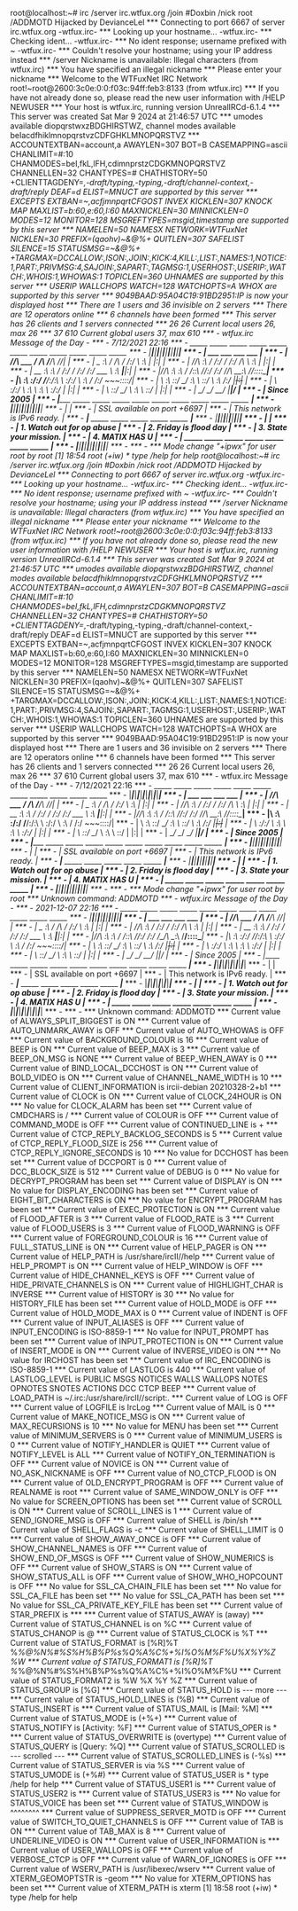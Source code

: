 root@localhost:~# irc /server irc.wtfux.org /join #Doxbin /nick root /ADDMOTD Hijacked by DevianceLel
*** Connecting to port 6667 of server irc.wtfux.org                                                                                                                                                                -wtfux.irc- *** Looking up your hostname...                                                                                                                                                                        -wtfux.irc- *** Checking ident...
-wtfux.irc- *** No ident response; username prefixed with ~
-wtfux.irc- *** Couldn't resolve your hostname; using your IP address instead                                                                                                                                      *** /server Nickname is unavailable: Illegal characters (from wtfux.irc)
*** You have specified an illegal nickname
*** Please enter your nickname                                                                                                                                                                                     *** Welcome to the WTFuxNet IRC Network root!~root@2600:3c0e:0:0:f03c:94ff:feb3:8133 (from wtfux.irc)                                                                                                              *** If you have not already done so, please read the new user information with /HELP NEWUSER                                                                                                                       *** Your host is wtfux.irc, running version UnrealIRCd-6.1.4
*** This server was created Sat Mar 9 2024 at 21:46:57 UTC
*** umodes available diopqrstwxzBDGHIRSTWZ, channel modes available beIacdfhiklmnopqrstvzCDFGHKLMNOPQRSTVZ
*** ACCOUNTEXTBAN=account,a AWAYLEN=307 BOT=B CASEMAPPING=ascii CHANLIMIT=#:10 CHANMODES=beI,fkL,lFH,cdimnprstzCDGKMNOPQRSTVZ CHANNELLEN=32 CHANTYPES=# CHATHISTORY=50
+CLIENTTAGDENY=*,-draft/typing,-typing,-draft/channel-context,-draft/reply DEAF=d ELIST=MNUCT are supported by this server
*** EXCEPTS EXTBAN=~,acfjmnpqrtCFGOST INVEX KICKLEN=307 KNOCK MAP MAXLIST=b:60,e:60,I:60 MAXNICKLEN=30 MINNICKLEN=0 MODES=12 MONITOR=128 MSGREFTYPES=msgid,timestamp are supported by this server
*** NAMELEN=50 NAMESX NETWORK=WTFuxNet NICKLEN=30 PREFIX=(qaohv)~&@%+ QUITLEN=307 SAFELIST SILENCE=15 STATUSMSG=~&@%+
+TARGMAX=DCCALLOW:,ISON:,JOIN:,KICK:4,KILL:,LIST:,NAMES:1,NOTICE:1,PART:,PRIVMSG:4,SAJOIN:,SAPART:,TAGMSG:1,USERHOST:,USERIP:,WATCH:,WHOIS:1,WHOWAS:1 TOPICLEN=360 UHNAMES are supported by this server
*** USERIP WALLCHOPS WATCH=128 WATCHOPTS=A WHOX are supported by this server
*** 9049BAAD:95A04C19:91BD2951:IP is now your displayed host
*** There are 1 users and 36 invisible on 2 servers
*** There are 12 operators online
*** 6 channels have been formed
*** This server has 26 clients and 1 servers connected
*** 26 26 Current local users 26, max 26
*** 37 610 Current global users 37, max 610
*** - wtfux.irc Message of the Day -
*** - 7/12/2021 22:16
*** -  _____ _____ _____ _____ _____ _____ _____ _____ _____ _____ _____
*** - |_____|_____|_____|_____|_____|_____|_____|_____|_____|_____|_____|
*** - |     ___                       ___         ___           ___     |
*** - |    /__/\          ___        /  /\       /__/\         /__/|    |
*** - |   _\_ \:\        /  /\      /  /:/_      \  \:\       |  |:|    |
*** - |  /__/\ \:\      /  /:/     /  /:/ /\      \  \:\      |  |:|    |
*** - | _\_ \:\ \:\    /  /:/     /  /:/ /:/  ___  \  \:\   __|__|:|    |
*** - |/__/\ \:\ \:\  /  /::\    /__/:/ /:/  /__/\  \__\:\ /__/::::\____|
*** - |\  \:\ \:\/:/ /__/:/\:\   \  \:\/:/   \  \:\ /  /:/    ~\~~\::::/|
*** - | \  \:\ \::/  \__\/  \:\   \  \::/     \  \:\  /:/      |~~|:|~~ |
*** - |  \  \:\/:/        \  \:\   \  \:\      \  \:\/:/       |  |:|   |
*** - |   \  \::/          \__\/    \  \:\      \  \::/        |  |:|   |
*** - |    \__\/                     \__\/       \__\/         |__|/    |
*** - |                            Since 2005                           |
*** - |_____ _____ _____ _____ _____ _____ _____ _____ _____ _____ _____|
*** - |_____|_____|_____|_____|_____|_____|_____|_____|_____|_____|_____|
*** -             |                                         |
*** -             |       SSL available on port +6697       |
*** -             |       This network is IPv6 ready.       |
*** -        _____|_____ _____ _____ _____ _____ _____ _____|_____
*** -       |_____|_____|_____|_____|_____|_____|_____|_____|_____|
*** -       |                                                     |
*** -       |         1. Watch out for op abuse                   |
*** -       |         2. Friday is flood day                      |
*** -       |         3. State your mission.                      |
*** -       |         4. MATIX HAS U                              |
*** -  _____|_____ _____ _____ _____ _____ _____ _____ _____ _____|_____
*** - |_____|_____|_____|_____|_____|_____|_____|_____|_____|_____|_____|
*** -
*** -
*** Mode change "+ipwx" for user root by root                                                                                                                                                                      [1] 18:54 root (+iw) * type /help for help                                                                                                                                                                                                                                                                                                                                                                                                              root@localhost:~# irc /server irc.wtfux.org /join #Doxbin /nick root /ADDMOTD Hijacked by DevianceLel
*** Connecting to port 6667 of server irc.wtfux.org                                                                                                                                                                -wtfux.irc- *** Looking up your hostname...                                                                                                                                                                        -wtfux.irc- *** Checking ident...
-wtfux.irc- *** No ident response; username prefixed with ~
-wtfux.irc- *** Couldn't resolve your hostname; using your IP address instead                                                                                                                                      *** /server Nickname is unavailable: Illegal characters (from wtfux.irc)
*** You have specified an illegal nickname
*** Please enter your nickname                                                                                                                                                                                     *** Welcome to the WTFuxNet IRC Network root!~root@2600:3c0e:0:0:f03c:94ff:feb3:8133 (from wtfux.irc)                                                                                                              *** If you have not already done so, please read the new user information with /HELP NEWUSER                                                                                                                       *** Your host is wtfux.irc, running version UnrealIRCd-6.1.4
*** This server was created Sat Mar 9 2024 at 21:46:57 UTC
*** umodes available diopqrstwxzBDGHIRSTWZ, channel modes available beIacdfhiklmnopqrstvzCDFGHKLMNOPQRSTVZ
*** ACCOUNTEXTBAN=account,a AWAYLEN=307 BOT=B CASEMAPPING=ascii CHANLIMIT=#:10 CHANMODES=beI,fkL,lFH,cdimnprstzCDGKMNOPQRSTVZ CHANNELLEN=32 CHANTYPES=# CHATHISTORY=50
+CLIENTTAGDENY=*,-draft/typing,-typing,-draft/channel-context,-draft/reply DEAF=d ELIST=MNUCT are supported by this server
*** EXCEPTS EXTBAN=~,acfjmnpqrtCFGOST INVEX KICKLEN=307 KNOCK MAP MAXLIST=b:60,e:60,I:60 MAXNICKLEN=30 MINNICKLEN=0 MODES=12 MONITOR=128 MSGREFTYPES=msgid,timestamp are supported by this server
*** NAMELEN=50 NAMESX NETWORK=WTFuxNet NICKLEN=30 PREFIX=(qaohv)~&@%+ QUITLEN=307 SAFELIST SILENCE=15 STATUSMSG=~&@%+
+TARGMAX=DCCALLOW:,ISON:,JOIN:,KICK:4,KILL:,LIST:,NAMES:1,NOTICE:1,PART:,PRIVMSG:4,SAJOIN:,SAPART:,TAGMSG:1,USERHOST:,USERIP:,WATCH:,WHOIS:1,WHOWAS:1 TOPICLEN=360 UHNAMES are supported by this server
*** USERIP WALLCHOPS WATCH=128 WATCHOPTS=A WHOX are supported by this server
*** 9049BAAD:95A04C19:91BD2951:IP is now your displayed host
*** There are 1 users and 36 invisible on 2 servers
*** There are 12 operators online
*** 6 channels have been formed
*** This server has 26 clients and 1 servers connected
*** 26 26 Current local users 26, max 26
*** 37 610 Current global users 37, max 610
*** - wtfux.irc Message of the Day -
*** - 7/12/2021 22:16
*** -  _____ _____ _____ _____ _____ _____ _____ _____ _____ _____ _____
*** - |_____|_____|_____|_____|_____|_____|_____|_____|_____|_____|_____|
*** - |     ___                       ___         ___           ___     |
*** - |    /__/\          ___        /  /\       /__/\         /__/|    |
*** - |   _\_ \:\        /  /\      /  /:/_      \  \:\       |  |:|    |
*** - |  /__/\ \:\      /  /:/     /  /:/ /\      \  \:\      |  |:|    |
*** - | _\_ \:\ \:\    /  /:/     /  /:/ /:/  ___  \  \:\   __|__|:|    |
*** - |/__/\ \:\ \:\  /  /::\    /__/:/ /:/  /__/\  \__\:\ /__/::::\____|
*** - |\  \:\ \:\/:/ /__/:/\:\   \  \:\/:/   \  \:\ /  /:/    ~\~~\::::/|
*** - | \  \:\ \::/  \__\/  \:\   \  \::/     \  \:\  /:/      |~~|:|~~ |
*** - |  \  \:\/:/        \  \:\   \  \:\      \  \:\/:/       |  |:|   |
*** - |   \  \::/          \__\/    \  \:\      \  \::/        |  |:|   |
*** - |    \__\/                     \__\/       \__\/         |__|/    |
*** - |                            Since 2005                           |
*** - |_____ _____ _____ _____ _____ _____ _____ _____ _____ _____ _____|
*** - |_____|_____|_____|_____|_____|_____|_____|_____|_____|_____|_____|
*** -             |                                         |
*** -             |       SSL available on port +6697       |
*** -             |       This network is IPv6 ready.       |
*** -        _____|_____ _____ _____ _____ _____ _____ _____|_____
*** -       |_____|_____|_____|_____|_____|_____|_____|_____|_____|
*** -       |                                                     |
*** -       |         1. Watch out for op abuse                   |
*** -       |         2. Friday is flood day                      |
*** -       |         3. State your mission.                      |
*** -       |         4. MATIX HAS U                              |
*** -  _____|_____ _____ _____ _____ _____ _____ _____ _____ _____|_____
*** - |_____|_____|_____|_____|_____|_____|_____|_____|_____|_____|_____|
*** -
*** -
*** Mode change "+ipwx" for user root by root
*** Unknown command: ADDMOTD
*** - wtfux.irc Message of the Day -
*** - 2021-12-07 22:16
*** -  _____ _____ _____ _____ _____ _____ _____ _____ _____ _____ _____
*** - |_____|_____|_____|_____|_____|_____|_____|_____|_____|_____|_____|
*** - |     ___                       ___         ___           ___     |
*** - |    /__/\          ___        /  /\       /__/\         /__/|    |
*** - |   _\_ \:\        /  /\      /  /:/_      \  \:\       |  |:|    |
*** - |  /__/\ \:\      /  /:/     /  /:/ /\      \  \:\      |  |:|    |
*** - | _\_ \:\ \:\    /  /:/     /  /:/ /:/  ___  \  \:\   __|__|:|    |
*** - |/__/\ \:\ \:\  /  /::\    /__/:/ /:/  /__/\  \__\:\ /__/::::\____|
*** - |\  \:\ \:\/:/ /__/:/\:\   \  \:\/:/   \  \:\ /  /:/    ~\~~\::::/|
*** - | \  \:\ \::/  \__\/  \:\   \  \::/     \  \:\  /:/      |~~|:|~~ |
*** - |  \  \:\/:/        \  \:\   \  \:\      \  \:\/:/       |  |:|   |
*** - |   \  \::/          \__\/    \  \:\      \  \::/        |  |:|   |
*** - |    \__\/                     \__\/       \__\/         |__|/    |
*** - |                            Since 2005                           |
*** - |_____ _____ _____ _____ _____ _____ _____ _____ _____ _____ _____|
*** - |_____|_____|_____|_____|_____|_____|_____|_____|_____|_____|_____|
*** -             |                                         |
*** -             |       SSL available on port +6697       |
*** -             |       This network is IPv6 ready.       |
*** -        _____|_____ _____ _____ _____ _____ _____ _____|_____
*** -       |_____|_____|_____|_____|_____|_____|_____|_____|_____|
*** -       |                                                     |
*** -       |         1. Watch out for op abuse                   |
*** -       |         2. Friday is flood day                      |
*** -       |         3. State your mission.                      |
*** -       |         4. MATIX HAS U                              |
*** -  _____|_____ _____ _____ _____ _____ _____ _____ _____ _____|_____
*** - |_____|_____|_____|_____|_____|_____|_____|_____|_____|_____|_____|
*** -
*** -
*** Unknown command: ADDMOTD
*** Current value of ALWAYS_SPLIT_BIGGEST is ON
*** Current value of AUTO_UNMARK_AWAY is OFF
*** Current value of AUTO_WHOWAS is OFF
*** Current value of BACKGROUND_COLOUR is 16
*** Current value of BEEP is ON
*** Current value of BEEP_MAX is 3
*** Current value of BEEP_ON_MSG is NONE
*** Current value of BEEP_WHEN_AWAY is 0
*** Current value of BIND_LOCAL_DCCHOST is ON
*** Current value of BOLD_VIDEO is ON
*** Current value of CHANNEL_NAME_WIDTH is 10
*** Current value of CLIENT_INFORMATION is ircii-debian 20210328-2+b1
*** Current value of CLOCK is ON
*** Current value of CLOCK_24HOUR is ON
*** No value for CLOCK_ALARM has been set
*** Current value of CMDCHARS is /
*** Current value of COLOUR is OFF
*** Current value of COMMAND_MODE is OFF
*** Current value of CONTINUED_LINE is +
*** Current value of CTCP_REPLY_BACKLOG_SECONDS is 5
*** Current value of CTCP_REPLY_FLOOD_SIZE is 256
*** Current value of CTCP_REPLY_IGNORE_SECONDS is 10
*** No value for DCCHOST has been set
*** Current value of DCCPORT is 0
*** Current value of DCC_BLOCK_SIZE is 512
*** Current value of DEBUG is 0
*** No value for DECRYPT_PROGRAM has been set
*** Current value of DISPLAY is ON
*** No value for DISPLAY_ENCODING has been set
*** Current value of EIGHT_BIT_CHARACTERS is ON
*** No value for ENCRYPT_PROGRAM has been set
*** Current value of EXEC_PROTECTION is ON
*** Current value of FLOOD_AFTER is 3
*** Current value of FLOOD_RATE is 3
*** Current value of FLOOD_USERS is 3
*** Current value of FLOOD_WARNING is OFF
*** Current value of FOREGROUND_COLOUR is 16
*** Current value of FULL_STATUS_LINE is ON
*** Current value of HELP_PAGER is ON
*** Current value of HELP_PATH is /usr/share/ircII//help
*** Current value of HELP_PROMPT is ON
*** Current value of HELP_WINDOW is OFF
*** Current value of HIDE_CHANNEL_KEYS is OFF
*** Current value of HIDE_PRIVATE_CHANNELS is ON
*** Current value of HIGHLIGHT_CHAR is INVERSE
*** Current value of HISTORY is 30
*** No value for HISTORY_FILE has been set
*** Current value of HOLD_MODE is OFF
*** Current value of HOLD_MODE_MAX is 0
*** Current value of INDENT is OFF
*** Current value of INPUT_ALIASES is OFF
*** Current value of INPUT_ENCODING is ISO-8859-1
*** No value for INPUT_PROMPT has been set
*** Current value of INPUT_PROTECTION is ON
*** Current value of INSERT_MODE is ON
*** Current value of INVERSE_VIDEO is ON
*** No value for IRCHOST has been set
*** Current value of IRC_ENCODING is ISO-8859-1
*** Current value of LASTLOG is 440
*** Current value of LASTLOG_LEVEL is PUBLIC MSGS NOTICES WALLS WALLOPS NOTES OPNOTES SNOTES ACTIONS DCC CTCP BEEP
*** Current value of LOAD_PATH is ~/.irc:/usr/share/ircII//script:.
*** Current value of LOG is OFF
*** Current value of LOGFILE is IrcLog
*** Current value of MAIL is 0
*** Current value of MAKE_NOTICE_MSG is ON
*** Current value of MAX_RECURSIONS is 10
*** No value for MENU has been set
*** Current value of MINIMUM_SERVERS is 0
*** Current value of MINIMUM_USERS is 0
*** Current value of NOTIFY_HANDLER is QUIET
*** Current value of NOTIFY_LEVEL is ALL
*** Current value of NOTIFY_ON_TERMINATION is OFF
*** Current value of NOVICE is ON
*** Current value of NO_ASK_NICKNAME is OFF
*** Current value of NO_CTCP_FLOOD is ON
*** Current value of OLD_ENCRYPT_PROGRAM is OFF
*** Current value of REALNAME is root
*** Current value of SAME_WINDOW_ONLY is OFF
*** No value for SCREEN_OPTIONS has been set
*** Current value of SCROLL is ON
*** Current value of SCROLL_LINES is 1
*** Current value of SEND_IGNORE_MSG is OFF
*** Current value of SHELL is /bin/sh
*** Current value of SHELL_FLAGS is -c
*** Current value of SHELL_LIMIT is 0
*** Current value of SHOW_AWAY_ONCE is OFF
*** Current value of SHOW_CHANNEL_NAMES is OFF
*** Current value of SHOW_END_OF_MSGS is OFF
*** Current value of SHOW_NUMERICS is OFF
*** Current value of SHOW_STARS is ON
*** Current value of SHOW_STATUS_ALL is OFF
*** Current value of SHOW_WHO_HOPCOUNT is OFF
*** No value for SSL_CA_CHAIN_FILE has been set
*** No value for SSL_CA_FILE has been set
*** No value for SSL_CA_PATH has been set
*** No value for SSL_CA_PRIVATE_KEY_FILE has been set
*** Current value of STAR_PREFIX is ***
*** Current value of STATUS_AWAY is  (away)
*** Current value of STATUS_CHANNEL is  on %C
*** Current value of STATUS_CHANOP is @
*** Current value of STATUS_CLOCK is  %T
*** Current value of STATUS_FORMAT is [%R]%T %*%@%N%#%S%H%B%P%s%Q%A%C%+%I%O%M%F%U%X%Y%Z %W
*** Current value of STATUS_FORMAT1 is [%R]%T %*%@%N%#%S%H%B%P%s%Q%A%C%+%I%O%M%F%U
*** Current value of STATUS_FORMAT2 is %W %X %Y %Z
*** Current value of STATUS_GROUP is  [%G]
*** Current value of STATUS_HOLD is  --- more ---
*** Current value of STATUS_HOLD_LINES is  (%B)
*** Current value of STATUS_INSERT is
*** Current value of STATUS_MAIL is  [Mail: %M]
*** Current value of STATUS_MODE is  (+%+)
*** Current value of STATUS_NOTIFY is  [Activity: %F]
*** Current value of STATUS_OPER is *
*** Current value of STATUS_OVERWRITE is (overtype)
*** Current value of STATUS_QUERY is  [Query: %Q]
*** Current value of STATUS_SCROLLED is  --- scrolled ---
*** Current value of STATUS_SCROLLED_LINES is  (-%s)
*** Current value of STATUS_SERVER is  via %S
*** Current value of STATUS_UMODE is  (+%#)
*** Current value of STATUS_USER is  * type /help for help
*** Current value of STATUS_USER1 is
*** Current value of STATUS_USER2 is
*** Current value of STATUS_USER3 is
*** No value for STATUS_VOICE has been set
*** Current value of STATUS_WINDOW is ^^^^^^^^
*** Current value of SUPPRESS_SERVER_MOTD is OFF
*** Current value of SWITCH_TO_QUIET_CHANNELS is OFF
*** Current value of TAB is ON
*** Current value of TAB_MAX is 8
*** Current value of UNDERLINE_VIDEO is ON
*** Current value of USER_INFORMATION is
*** Current value of USER_WALLOPS is OFF
*** Current value of VERBOSE_CTCP is OFF
*** Current value of WARN_OF_IGNORES is OFF
*** Current value of WSERV_PATH is /usr/libexec/wserv
*** Current value of XTERM_GEOMOPTSTR is -geom
*** No value for XTERM_OPTIONS has been set
*** Current value of XTERM_PATH is xterm                                                                                                                                                                           [1] 18:58 root (+iw) * type /help for help                                                                                                                                                                                                                  
